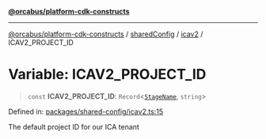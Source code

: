 [**@orcabus/platform-cdk-constructs**](../../../../../../README.md)

***

[@orcabus/platform-cdk-constructs](../../../../../../README.md) / [sharedConfig](../../../README.md) / [icav2](../README.md) / ICAV2\_PROJECT\_ID

# Variable: ICAV2\_PROJECT\_ID

> `const` **ICAV2\_PROJECT\_ID**: `Record`\<[`StageName`](../../account/type-aliases/StageName.md), `string`\>

Defined in: [packages/shared-config/icav2.ts:15](https://github.com/OrcaBus/platform-cdk-constructs/blob/main/packages/shared-config/icav2.ts#L15)

The default project ID for our ICA tenant

